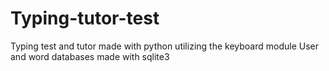 # Typing-tutor-test
Typing test and tutor made with python utilizing the keyboard module
User and word databases made with sqlite3
